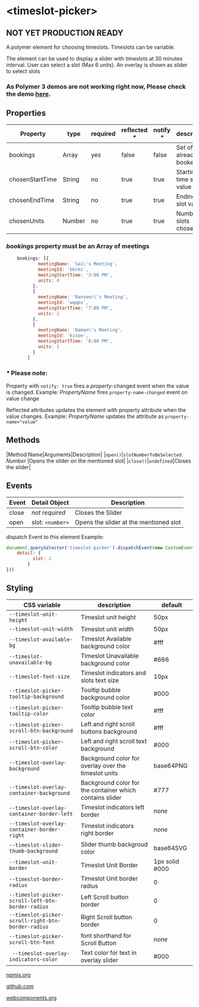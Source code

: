 # \<timeslot-picker\>

## NOT YET PRODUCTION READY
A polymer element for choosing timeslots. Timeslots can be variable.

The element can be used to display a slider with timeslots at 30 minutes interval. User can select a slot (Max 6 units).
An overlay is shown as slider to select slots

### As Polymer 3 demos are not working right now, Please check the demo [here](https://timeslot-picker.stackblitz.io).

## Properties


|Property|type|required|reflected _\*_|notify _\*_|description|
|----|---|--|--|--|--|
|bookings|Array|yes|false|false|Set of slots already booked |
|chosenStartTime|String|no|true|true|Starting time slot value|
|chosenEndTime|String|no|true|true|Ending time slot value|
|chosenUnits|Number|no|true|true|Number of slots chosen|



### _bookings_ property must be an Array of meetings

```javascript  
    bookings: [{
            meetingName: 'Sai\'s Meeting',
            meetingId: 'bbcks',
            meetingStartTime: '3:00 PM',
            units: 4
          },
          {
            meetingName: 'Ranveer\'s Meeting',
            meetingId: 'wqqps',
            meetingStartTime: '7:00 PM',
            units: 2
          },
          {
            meetingName: 'Daman\'s Meeting',
            meetingId: 'kisoe',
            meetingStartTime: '8:00 PM',
            units: 1
          }
        ]
```



### _\*_ Please note: ###
Property with `notify: true` fires a _property_-changed event when the value is changed.
    Example: *PropertyName* fires `property-name-changed` event on value change

Reflected attributes updates the element with property attribute when the value changes.
    Example: *PropertyName* updates the attribute as `property-name="value"`

## Methods
|Method Name|Arguments|Description|
|`open()`|`slotNumberToBeSelected`: _Number_ |Opens the slider on the mentioned slot|
|`close()`|`undefined`|Closes the slider|

## Events

|Event|Detail Object|Description|
|--|--|--|
|close| _not required_ |Closes the Slider|
|open|slot: `<number>`|Opens the slider at the mentioned slot|

dispatch Event to this element
Example:
```javascript
document.querySelector('timeslot-picker').dispatchEvent(new CustomEvent('open', {
    detail: {
          slot: 2
        }
}))
```

## Styling ##

|CSS variable|description|default|
|-|-|-|
|`--timeslot-unit-height`|Timeslot unit height|50px|
|`--timeslot-unit-width`|Timeslot unit width|50px|
|`--timeslot-available-bg`|Timeslot Available background color| #fff|
|`--timeslot-unavailable-bg`|Timeslot Unavailable background color| #666|
|`--timeslot-font-size`|Timeslot indicators and slots text size| 10px|
|`--timeslot-picker-tooltip-background`|Tooltip bubble background color| #000|
|`--timeslot-picker-tooltip-color`|Tooltip bubble text color| #fff|
|`--timeslot-picker-scroll-btn-background`|Left and right scroll buttons background| #fff|
|`--timeslot-picker-scroll-btn-color`|Left and right scroll text background| #000|
|`--timeslot-overlay-background`| Background color for overlay over the timeslot units| base64PNG|
|`--timeslot-overlay-container-background`| Background color for the container which contains slider| #777|
|`--timeslot-overlay-container-border-left`|Timeslot indicators left border| _none_ |
|`--timeslot-overlay-container-border-right`|Timeslot indicators right border| _none_ |
|`--timeslot-slider-thumb-background`|Slider thumb backgroud color| base64SVG |
|`--timeslot-unit-border`|Timeslot Unit Border|1px solid #000|
|`--timeslot-border-radius`|Timeslot Unit border radius|0|
|`--timeslot-picker-scroll-left-btn-border-radius`|Left Scroll button border| 0 |
|`--timeslot-picker-scroll-right-btn-border-radius`|Right Scroll button border| 0 |
|`--timeslot-picker-scroll-btn-font`|font shorthand for Scroll Button|_none_|
|` --timeslot-overlay-indicators-color`|Text color for text in overlay slider|#000|

[npmjs.org][1]

[github.com][2]

[webcomponents.org][3]


[1]: https://www.npmjs.com/package/timeslot-picker
[2]: https://github.com/DamandeepS/timeslot-picker
[3]: https://www.webcomponents.org/element/timeslot-picker
